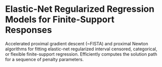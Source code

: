 # Elastic-Net Regularized Regression Models for Finite-Support Responses

Accelerated proximal gradient descent (~FISTA) and proximal Newton algorithms
for fitting elastic-net regularized interval censored, categorical, or flexible finite-support regression. Efficiently computes the solution path for a sequence of penalty
parameters.

